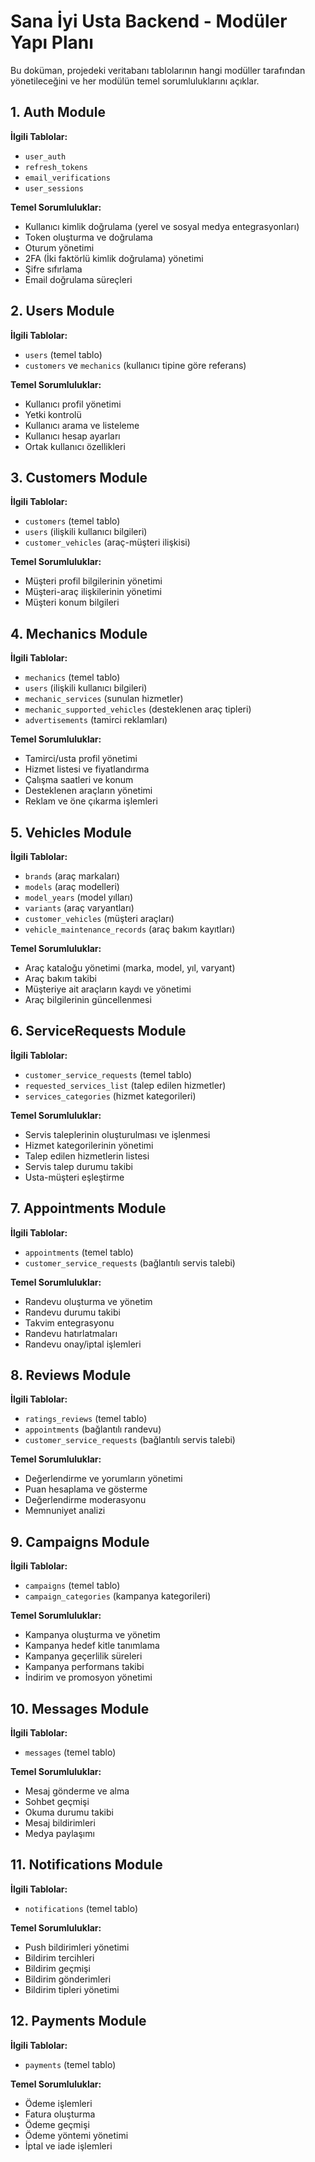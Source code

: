 # Sana İyi Usta Backend - Modüler Yapı Planı

Bu doküman, projedeki veritabanı tablolarının hangi modüller tarafından yönetileceğini ve her modülün temel sorumluluklarını açıklar.

## 1. Auth Module
**İlgili Tablolar:**
- `user_auth`
- `refresh_tokens`
- `email_verifications`
- `user_sessions`

**Temel Sorumluluklar:**
- Kullanıcı kimlik doğrulama (yerel ve sosyal medya entegrasyonları)
- Token oluşturma ve doğrulama
- Oturum yönetimi
- 2FA (İki faktörlü kimlik doğrulama) yönetimi
- Şifre sıfırlama
- Email doğrulama süreçleri

## 2. Users Module
**İlgili Tablolar:**
- `users` (temel tablo)
- `customers` ve `mechanics` (kullanıcı tipine göre referans)

**Temel Sorumluluklar:**
- Kullanıcı profil yönetimi
- Yetki kontrolü 
- Kullanıcı arama ve listeleme
- Kullanıcı hesap ayarları
- Ortak kullanıcı özellikleri

## 3. Customers Module
**İlgili Tablolar:**
- `customers` (temel tablo)
- `users` (ilişkili kullanıcı bilgileri)
- `customer_vehicles` (araç-müşteri ilişkisi)

**Temel Sorumluluklar:**
- Müşteri profil bilgilerinin yönetimi
- Müşteri-araç ilişkilerinin yönetimi
- Müşteri konum bilgileri

## 4. Mechanics Module
**İlgili Tablolar:**
- `mechanics` (temel tablo)
- `users` (ilişkili kullanıcı bilgileri)
- `mechanic_services` (sunulan hizmetler)
- `mechanic_supported_vehicles` (desteklenen araç tipleri)
- `advertisements` (tamirci reklamları)

**Temel Sorumluluklar:**
- Tamirci/usta profil yönetimi
- Hizmet listesi ve fiyatlandırma
- Çalışma saatleri ve konum
- Desteklenen araçların yönetimi
- Reklam ve öne çıkarma işlemleri

## 5. Vehicles Module
**İlgili Tablolar:**
- `brands` (araç markaları)
- `models` (araç modelleri)
- `model_years` (model yılları)
- `variants` (araç varyantları)
- `customer_vehicles` (müşteri araçları)
- `vehicle_maintenance_records` (araç bakım kayıtları)

**Temel Sorumluluklar:**
- Araç kataloğu yönetimi (marka, model, yıl, varyant)
- Araç bakım takibi
- Müşteriye ait araçların kaydı ve yönetimi
- Araç bilgilerinin güncellenmesi

## 6. ServiceRequests Module
**İlgili Tablolar:**
- `customer_service_requests` (temel tablo)
- `requested_services_list` (talep edilen hizmetler)
- `services_categories` (hizmet kategorileri)

**Temel Sorumluluklar:**
- Servis taleplerinin oluşturulması ve işlenmesi
- Hizmet kategorilerinin yönetimi
- Talep edilen hizmetlerin listesi
- Servis talep durumu takibi
- Usta-müşteri eşleştirme

## 7. Appointments Module
**İlgili Tablolar:**
- `appointments` (temel tablo)
- `customer_service_requests` (bağlantılı servis talebi)

**Temel Sorumluluklar:**
- Randevu oluşturma ve yönetim
- Randevu durumu takibi
- Takvim entegrasyonu
- Randevu hatırlatmaları
- Randevu onay/iptal işlemleri

## 8. Reviews Module
**İlgili Tablolar:**
- `ratings_reviews` (temel tablo)
- `appointments` (bağlantılı randevu)
- `customer_service_requests` (bağlantılı servis talebi)

**Temel Sorumluluklar:**
- Değerlendirme ve yorumların yönetimi
- Puan hesaplama ve gösterme
- Değerlendirme moderasyonu
- Memnuniyet analizi

## 9. Campaigns Module
**İlgili Tablolar:**
- `campaigns` (temel tablo)
- `campaign_categories` (kampanya kategorileri)

**Temel Sorumluluklar:**
- Kampanya oluşturma ve yönetim
- Kampanya hedef kitle tanımlama
- Kampanya geçerlilik süreleri
- Kampanya performans takibi
- İndirim ve promosyon yönetimi

## 10. Messages Module
**İlgili Tablolar:**
- `messages` (temel tablo)

**Temel Sorumluluklar:**
- Mesaj gönderme ve alma
- Sohbet geçmişi
- Okuma durumu takibi
- Mesaj bildirimleri
- Medya paylaşımı

## 11. Notifications Module
**İlgili Tablolar:**
- `notifications` (temel tablo)

**Temel Sorumluluklar:**
- Push bildirimleri yönetimi
- Bildirim tercihleri
- Bildirim geçmişi
- Bildirim gönderimleri
- Bildirim tipleri yönetimi

## 12. Payments Module
**İlgili Tablolar:**
- `payments` (temel tablo)

**Temel Sorumluluklar:**
- Ödeme işlemleri
- Fatura oluşturma
- Ödeme geçmişi
- Ödeme yöntemi yönetimi
- İptal ve iade işlemleri

